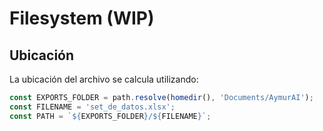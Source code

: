 # Filesystem (WIP)

## Ubicación

La ubicación del archivo se calcula utilizando:

```ts
const EXPORTS_FOLDER = path.resolve(homedir(), 'Documents/AymurAI');
const FILENAME = 'set_de_datos.xlsx';
const PATH = `${EXPORTS_FOLDER}/${FILENAME}`;
```
